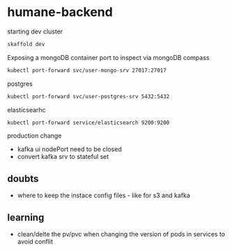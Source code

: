 # humane-backend

starting dev cluster

```bash
skaffold dev
```

Exposing a mongoDB container port to inspect via mongoDB compass

```bash
kubectl port-forward svc/user-mongo-srv 27017:27017
```

postgres
```bash
kubectl port-forward svc/user-postgres-srv 5432:5432
```

elasticsearhc
```bash
kubectl port-forward service/elasticsearch 9200:9200
```

production change

-  kafka ui nodePort need to be closed
-  convert kafka srv to stateful set

## doubts

-  where to keep the instace config files - like for s3 and kafka


## learning
- clean/delte the pv/pvc when changing the version of pods in services to avoid conflit
